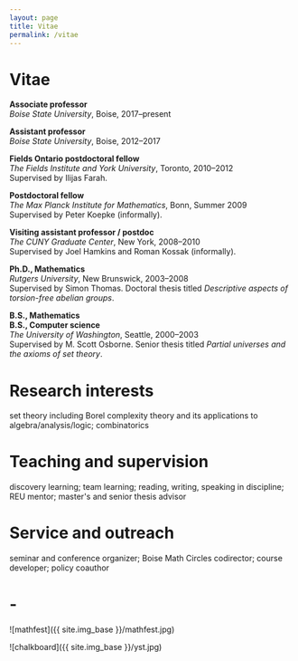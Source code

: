 ```yaml
---
layout: page
title: Vitae
permalink: /vitae
---
```


# Vitae

**Associate professor**  
*Boise State University*, Boise, 2017&ndash;present

**Assistant professor**  
*Boise State University*, Boise, 2012&ndash;2017

**Fields Ontario postdoctoral fellow**  
*The Fields Institute and York University*, Toronto, 2010&ndash;2012  
Supervised by Ilijas Farah.

**Postdoctoral fellow**  
*The Max Planck Institute for Mathematics*, Bonn, Summer 2009  
Supervised by Peter Koepke (informally).

**Visiting assistant professor / postdoc**  
*The CUNY Graduate Center*, New York, 2008&ndash;2010  
Supervised by Joel Hamkins and Roman Kossak (informally).

**Ph.D., Mathematics**  
*Rutgers University*, New Brunswick, 2003&ndash;2008  
Supervised by Simon Thomas. Doctoral thesis titled *Descriptive aspects of torsion-free abelian groups*.

**B.S., Mathematics**  
**B.S., Computer science**  
*The University of Washington*, Seattle, 2000&ndash;2003  
Supervised by M. Scott Osborne. Senior thesis titled *Partial universes and the axioms of set theory*.

# Research interests

set theory including Borel complexity theory and its applications to algebra/analysis/logic; combinatorics

# Teaching and supervision

discovery learning; team learning; reading, writing, speaking in discipline; REU mentor; master's and senior thesis advisor

# Service and outreach

seminar and conference organizer; Boise Math Circles codirector; course developer; policy coauthor

# -

![mathfest]({{ site.img_base }}/mathfest.jpg)

![chalkboard]({{ site.img_base }}/yst.jpg)
